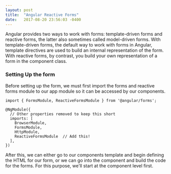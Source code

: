 ```yaml
---
layout: post
title:  "Angular Reactive Forms"
date:   2017-08-20 23:56:03 -0400
---
```



Angular provides two ways to work with forms: template-driven forms and reactive forms, the latter also sometimes called model-driven forms. With template-driven forms, the default way to work with forms in Angular, template directives are used to build an internal representation of the form. With reactive forms, by contrast, you build your own representation of a form in the component class.

### Setting Up the form

Before setting up the form, we must first import the forms and reactive forms module to our app module so it can be accessed by our components.

`import { FormsModule, ReactiveFormsModule } from '@angular/forms';`

```
@NgModule({
  // Other properties removed to keep this short
  imports: [
    BrowserModule,
    FormsModule,
    HttpModule,
    ReactiveFormsModule  // Add this!
  ],
})
```
After this, we can either go to our components template and begin defining the HTML for our form, or we can go into the component and build the code for the forms. For this purpose, we'll start at the component level first.


